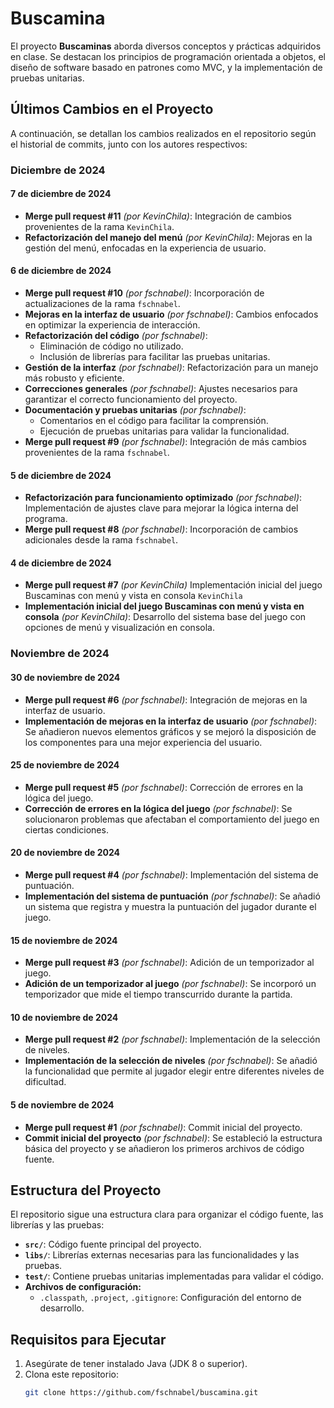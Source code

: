 # Buscamina

El proyecto **Buscaminas** aborda diversos conceptos y prácticas adquiridos en clase. Se destacan los principios de programación orientada a objetos, el diseño de software basado en patrones como MVC, y la implementación de pruebas unitarias.

## Últimos Cambios en el Proyecto

A continuación, se detallan los cambios realizados en el repositorio según el historial de commits, junto con los autores respectivos:

### **Diciembre de 2024**

#### **7 de diciembre de 2024**
- **Merge pull request #11** *(por KevinChila)*: Integración de cambios provenientes de la rama `KevinChila`.
- **Refactorización del manejo del menú** *(por KevinChila)*: Mejoras en la gestión del menú, enfocadas en la experiencia de usuario.

#### **6 de diciembre de 2024**
- **Merge pull request #10** *(por fschnabel)*: Incorporación de actualizaciones de la rama `fschnabel`.
- **Mejoras en la interfaz de usuario** *(por fschnabel)*: Cambios enfocados en optimizar la experiencia de interacción.
- **Refactorización del código** *(por fschnabel)*: 
  - Eliminación de código no utilizado.
  - Inclusión de librerías para facilitar las pruebas unitarias.
- **Gestión de la interfaz** *(por fschnabel)*: Refactorización para un manejo más robusto y eficiente.
- **Correcciones generales** *(por fschnabel)*: Ajustes necesarios para garantizar el correcto funcionamiento del proyecto.
- **Documentación y pruebas unitarias** *(por fschnabel)*: 
  - Comentarios en el código para facilitar la comprensión.
  - Ejecución de pruebas unitarias para validar la funcionalidad.
- **Merge pull request #9** *(por fschnabel)*: Integración de más cambios provenientes de la rama `fschnabel`.

#### **5 de diciembre de 2024**
- **Refactorización para funcionamiento optimizado** *(por fschnabel)*: Implementación de ajustes clave para mejorar la lógica interna del programa.
- **Merge pull request #8** *(por fschnabel)*: Incorporación de cambios adicionales desde la rama `fschnabel`.

#### **4 de diciembre de 2024**

- **Merge pull request #7** *(por KevinChila)* Implementación inicial del juego Buscaminas con menú y vista en consola `KevinChila`
- **Implementación inicial del juego Buscaminas con menú y vista en consola** *(por KevinChila)*: Desarrollo del sistema base del juego con opciones de menú y visualización en consola.

### **Noviembre de 2024**

#### **30 de noviembre de 2024**
- **Merge pull request #6** *(por fschnabel)*: Integración de mejoras en la interfaz de usuario.
- **Implementación de mejoras en la interfaz de usuario** *(por fschnabel)*: Se añadieron nuevos elementos gráficos y se mejoró la disposición de los componentes para una mejor experiencia del usuario.

#### **25 de noviembre de 2024**
- **Merge pull request #5** *(por fschnabel)*: Corrección de errores en la lógica del juego.
- **Corrección de errores en la lógica del juego** *(por fschnabel)*: Se solucionaron problemas que afectaban el comportamiento del juego en ciertas condiciones.

#### **20 de noviembre de 2024**
- **Merge pull request #4** *(por fschnabel)*: Implementación del sistema de puntuación.
- **Implementación del sistema de puntuación** *(por fschnabel)*: Se añadió un sistema que registra y muestra la puntuación del jugador durante el juego.

#### **15 de noviembre de 2024**
- **Merge pull request #3** *(por fschnabel)*: Adición de un temporizador al juego.
- **Adición de un temporizador al juego** *(por fschnabel)*: Se incorporó un temporizador que mide el tiempo transcurrido durante la partida.

#### **10 de noviembre de 2024**
- **Merge pull request #2** *(por fschnabel)*: Implementación de la selección de niveles.
- **Implementación de la selección de niveles** *(por fschnabel)*: Se añadió la funcionalidad que permite al jugador elegir entre diferentes niveles de dificultad.

#### **5 de noviembre de 2024**
- **Merge pull request #1** *(por fschnabel)*: Commit inicial del proyecto.
- **Commit inicial del proyecto** *(por fschnabel)*: Se estableció la estructura básica del proyecto y se añadieron los primeros archivos de código fuente.


## Estructura del Proyecto

El repositorio sigue una estructura clara para organizar el código fuente, las librerías y las pruebas:

- **`src/`**: Código fuente principal del proyecto.
- **`libs/`**: Librerías externas necesarias para las funcionalidades y las pruebas.
- **`test/`**: Contiene pruebas unitarias implementadas para validar el código.
- **Archivos de configuración:**
  - `.classpath`, `.project`, `.gitignore`: Configuración del entorno de desarrollo.

## Requisitos para Ejecutar

1. Asegúrate de tener instalado Java (JDK 8 o superior).
2. Clona este repositorio:
   ```bash
   git clone https://github.com/fschnabel/buscamina.git
